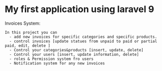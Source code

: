 # My first application using laravel 9
Invoices System:
    
    In this project you can
      - add new invoices for specific categories and specific products.
      - control invoices [update statues from unpaid to paid or partial paid, edit, delete ] 
      - Control your categories&products [insert, update, delete]
      - Control your users [insert, update information, delete]
      - roles & Permission system fro users
      - Notification system for any new invoices

